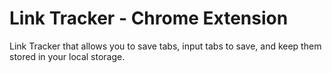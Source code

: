 # Link Tracker - Chrome Extension
Link Tracker that allows you to save tabs, input tabs to save, and keep them stored in your local storage.
